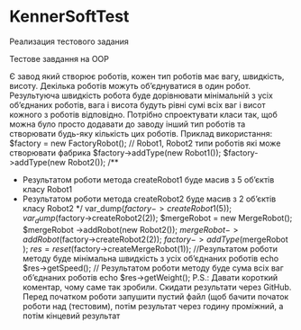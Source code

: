 # KennerSoftTest
Реализация тестового задания

Тестове завдання на ООР

Є завод який створює роботів, кожен тип роботів має вагу, швидкість, висоту. Декілька роботів
можуть об’єднуватися в один робот. Результуюча швидкість робота буде дорівнювати мінімальній
з усіх об’єднаних роботів, вага і висота будуть рівні сумі всіх ваг і висот кожного з роботів
відповідно.
Потрібно спроектувати класи так, щоб можна було просто додавати до заводу інший тип роботів
та створювати будь-яку кількість цих роботів.
Приклад використання:
$factory = new FactoryRobot();
// Robot1, Robot2 типи роботів які може створювати фабрика
$factory->addType(new Robot1());
$factory->addType(new Robot2());
/**
* Результатом роботи метода createRobot1 буде масив з 5 об’єктів класу Robot1
* Результатом роботи метода createRobot2 буде масив з 2 об’єктів класу Robot2
*/
var_dump($factory->createRobot1(5));
var_dump($factory->createRobot2(2));
$mergeRobot = new MergeRobot();
$mergeRobot ->addRobot(new Robot2());
$mergeRobot ->addRobot($factory->createRobot2(2));
$factory->addType($mergeRobot );
$res = reset($factory->createMergeRobot(1));
//Результатом роботи методу буде мінімальна швидкість з усіх об’єднаних роботів
echo $res->getSpeed();
// Результатом роботи методу буде сума всіх ваг об’єднаних роботів
echo $res->getWeight();
P.S.: Давати короткий коментар, чому саме так зробили. Скидати результати через GitHub.
Перед початком роботи запушити пустий файл (щоб бачити початок роботи над (тестовим),
потім результат через годину проміжний, а потім кінцевий результат 
